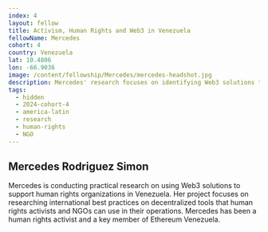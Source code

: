 ```yaml
---
index: 4
layout: fellow
title: Activism, Human Rights and Web3 in Venezuela
fellowName: Mercedes
cohort: 4
country: Venezuela
lat: 10.4806
lon: -66.9036
image: /content/fellowship/Mercedes/mercedes-headshot.jpg
description: Mercedes' research focuses on identifying Web3 solutions to strengthen Human Rights organizations in Venezuela
tags:
  - hidden
  - 2024-cohort-4
  - america-latin
  - research
  - human-rights
  - NGO
---
```


## Mercedes Rodriguez Simon

Mercedes is conducting practical research on using Web3 solutions to support human rights organizations in Venezuela. Her project focuses on researching international best practices on decentralized tools that human rights activists and NGOs can use in their operations. Mercedes has been a human rights activist and a key member of Ethereum Venezuela.
